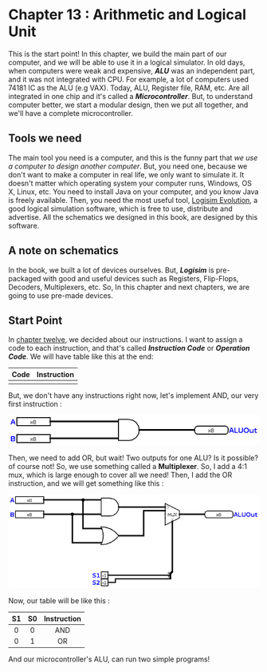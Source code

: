 # Chapter 13 : Arithmetic and Logical Unit

This is the start point! In this chapter, we build the main part of our computer, and we will be able to use it in a logical simulator. 
In old days, when computers were weak and expensive, ***ALU*** was an independent part, and it was not integrated with CPU. For example, 
a lot of computers used 74181 IC as the ALU (e.g VAX). Today, ALU, Register file, RAM, etc. Are all integrated in one chip and it's called 
a ***Microcontroller***. But, to understand computer better, we start a modular design, then we put all together, and we'll have a complete 
microcontroller. 

## Tools we need

The main tool you need is a computer, and this is the funny part that *we use a computer to design another computer*. But, you need one, because
we don't want to make a computer in real life, we only want to simulate it. 
It doesn't matter which operating system your computer runs, Windows, OS X, Linux, etc. You need to install Java on your computer, and you know Java 
is freely available. 
Then, you need the most useful tool, [Logisim Evolution](https://github.com/reds-heig/logisim-evolution), a good logical simulation software, 
which is free to use, distribute and advertise. All the schematics we designed in this book, are designed by this software. 

## A note on schematics 
In the book, we built a lot of devices ourselves. But, ***Logisim*** is pre-packaged with good and useful devices such as 
Registers, Flip-Flops, Decoders, Multiplexers, etc. So, In this chapter and next chapters, we are going to use pre-made devices. 

## Start Point
In [chapter twelve](chapter12), we decided about our instructions. I want to assign a code to each instruction, and that's called 
***Instruction Code*** or ***Operation Code***. We will have table like this at the end: 

|Code  |Instruction|
|:----:|:---------:|
|      |           |

But, we don't have any instructions right now, let's implement AND, our very first instruction : 

![ALU - Step 0](figures/final/ALU-0.png)

Then, we need to add OR, but wait! Two outputs for one ALU? Is it possible? of course not! So, we use something called 
a **Multiplexer**. So, I add a 4:1 mux, which is large enough to cover all we need! Then, I add the OR instruction, and we will 
get something like this : 

![ALU - Step 1](figures/final/ALU-1.png)

Now, our table will be like this : 

|S1   | S0  | Instruction |
|:---:|:---:|:-----------:|
| 0   | 0   | AND         |
| 0   | 1   | OR          |

And our microcontroller's ALU, can run two simple programs! 